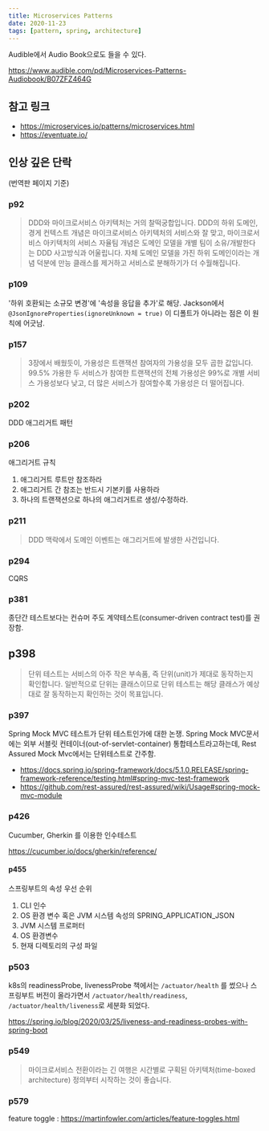 ```yaml
---
title: Microservices Patterns
date: 2020-11-23
tags: [pattern, spring, architecture]
---
```


Audible에서 Audio Book으로도 들을 수 있다.

https://www.audible.com/pd/Microservices-Patterns-Audiobook/B07ZFZ464G

## 참고 링크
* https://microservices.io/patterns/microservices.html
* https://eventuate.io/

## 인상 깊은 단락
(번역판 페이지 기준)

### p92
> DDD와 마이크로서비스 아키텍처는 거의 찰떡궁합입니다.
> DDD의 하위 도메인, 경게 컨텍스트 개념은 마이크로서비스 아키텍처의 서비스와 잘 맞고, 마이크로서비스 아키텍처의 서비스 자율팀 개념은 도메인 모델을 개별 팀이 소유/개발한다는 DDD 사고방식과 어울립니다.
> 자체 도메인 모델을 가진 하위 도메인이라는 개념 덕분에 만능 클래스를 제거하고 서비스로 분해하기가 더 수월해집니다.

### p109
'하위 호환되는 소규모 변경'에 '속성을 응답을 추가'로 해당.
Jackson에서 `@JsonIgnoreProperties(ignoreUnknown = true)` 이 디폴트가 아니라는 점은 이 원칙에 어긋남.

### p157
> 3장에서 배웠듯이, 가용성은 트랜잭션 참여자의 가용성을 모두 곱한 값입니다.
> 99.5% 가용한 두 서비스가 참여한 트랜잭션의 전체 가용성은 99%로 개별 서비스 가용성보다 낮고, 더 많은 서비스가 참여할수록 가용성은 더 떨어집니다.

### p202
DDD 애그리거트 패턴

### p206
애그리거트 규칙

1. 애그리거트 루트만 참조하라
2. 애그리거트 간 참조는 반드시 기본키를 사용하라
3. 하나의 트랜잭션으로 하나의 애그리거트르 생성/수정하라.

### p211
> DDD 맥락에서 도메인 이벤트는 애그리거트에 발생한 사건입니다.

### p294
CQRS

### p381
종단간 테스트보다는 컨슈머 주도 계약테스트(consumer-driven contract test)를 권장함.

## p398
> 단위 테스트는 서비스의 아주 작은 부속품, 즉 단위(unit)가 제대로 동작하는지 확인합니다.
> 일반적으로 단위는 클래스이므로 단위 테스트는 해당 클래스가 예상대로 잘 동작하는지 확인하는 것이 목표입니다.

### p397
Spring Mock MVC 테스트가 단위 테스트인가에 대한 논쟁.
Spring Mock MVC문서에는 외부 서블릿 컨테이너(out-of-servlet-container) 통합테스트라고하는데, Rest Assured Mock Mvc에서는 단위테스트로 간주함.

* https://docs.spring.io/spring-framework/docs/5.1.0.RELEASE/spring-framework-reference/testing.html#spring-mvc-test-framework
* https://github.com/rest-assured/rest-assured/wiki/Usage#spring-mock-mvc-module

### p426
Cucumber, Gherkin 를 이용한 인수테스트

https://cucumber.io/docs/gherkin/reference/

#### p455
스프링부트의 속성 우선 순위

1. CLI 인수
2. OS 환경 변수 혹은 JVM 시스템 속성의 SPRING_APPLICATION_JSON
3. JVM 시스템 프로퍼터
4. OS 환경변수
5. 현재 디렉토리의 구성 파일

### p503
k8s의 readinessProbe, livenessProbe
책에서는 `/actuator/health` 를 썼으나 스프링부트 버전이 올라가면서 `/actuator/health/readiness`, `/actuator/health/liveness`로 세분화 되었다.

https://spring.io/blog/2020/03/25/liveness-and-readiness-probes-with-spring-boot

### p549
> 마이크로서비스 전환이라는 긴 여행은 시간별로 구획된 아키텍처(time-boxed architecture) 정의부터 시작하는 것이 좋습니다.

### p579
feature toggle : https://martinfowler.com/articles/feature-toggles.html
